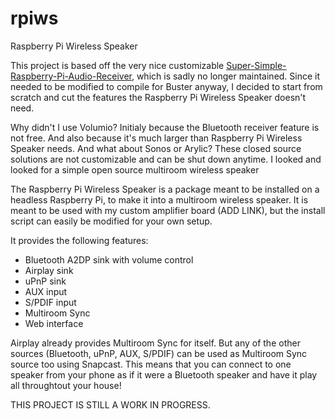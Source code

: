 # rpiws
Raspberry Pi Wireless Speaker

This project is based off the very nice customizable [Super-Simple-Raspberry-Pi-Audio-Receiver](https://github.com/BaReinhard/Super-Simple-Raspberry-Pi-Audio-Receiver-Install), which is sadly no longer maintained. Since it needed to be modified to compile for Buster anyway, I decided to start from scratch and cut the features the Raspberry Pi Wireless Speaker doesn't need.

Why didn't I use Volumio? Initialy because the Bluetooth receiver feature is not free. And also because it's much larger than Raspberry Pi Wireless Speaker needs. And what about Sonos or Arylic? These closed source solutions are not customizable and can be shut down anytime. I looked and looked for a simple open source multiroom wireless speaker 

The Raspberry Pi Wireless Speaker is a package meant to be installed on a headless Raspberry Pi, to make it into a multiroom wireless speaker. It is meant to be used with my custom amplifier board (ADD LINK), but the install script can easily be modified for your own setup.

It provides the following features:
* Bluetooth A2DP sink with volume control
* Airplay sink
* uPnP sink
* AUX input
* S/PDIF input
* Multiroom Sync
* Web interface

Airplay already provides Multiroom Sync for itself. But any of the other sources (Bluetooth, uPnP, AUX, S/PDIF) can be used as Multiroom Sync source too using Snapcast. This means that you can connect to one speaker from your phone as if it were a Bluetooth speaker and have it play all throughtout your house!

THIS PROJECT IS STILL A WORK IN PROGRESS.
